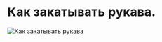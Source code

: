# Как закатывать рукава.
![Как закатывать
рукава](/images/Houseworks/Clearing/kak_zakativat_rukava.jpg 'Как закатывать рукава')
